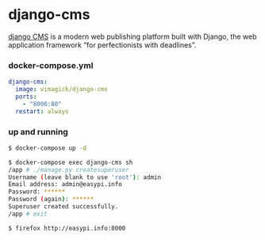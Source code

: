 django-cms
==========

[django CMS][1] is a modern web publishing platform built with Django, the web
application framework “for perfectionists with deadlines”.

### docker-compose.yml

```yaml
django-cms:
  image: vimagick/django-cms
  ports:
    - "8000:80"
  restart: always
```

### up and running

```bash
$ docker-compose up -d

$ docker-compose exec django-cms sh
/app # ./manage.py createsuperuser
Username (leave blank to use 'root'): admin
Email address: admin@easypi.info
Password: ******
Password (again): ******
Superuser created successfully.
/app # exit

$ firefox http://easypi.info:8000
```

[1]: https://www.django-cms.org/en/
